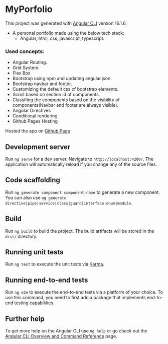 # MyPorfolio

This project was generated with [Angular CLI](https://github.com/angular/angular-cli) version 16.1.6.

- A personal portfolio made using the below tech stack:
  - Angular, html, css, javascript, typescript.

### Used concepts:

- Angular Routing.
- Grid System.
- Flex Box
- Bootstrap using npm and updating angular.json.
- Bootstrap navbar and footer.
- Customizing the default css of bootstrap elements.
- Scroll based on section id of components.
- Classifing the components based on the visibility of components(Navbar and footer are always visible).
- Angular Directives
- Conditional rendering
- Github Pages Hosting

Hosted the app on [Github Page](https://minhtuan92.github.io/porfolio/)

## Development server

Run `ng serve` for a dev server. Navigate to `http://localhost:4200/`. The application will automatically reload if you change any of the source files.

## Code scaffolding

Run `ng generate component component-name` to generate a new component. You can also use `ng generate directive|pipe|service|class|guard|interface|enum|module`.

## Build

Run `ng build` to build the project. The build artifacts will be stored in the `dist/` directory.

## Running unit tests

Run `ng test` to execute the unit tests via [Karma](https://karma-runner.github.io).

## Running end-to-end tests

Run `ng e2e` to execute the end-to-end tests via a platform of your choice. To use this command, you need to first add a package that implements end-to-end testing capabilities.

## Further help

To get more help on the Angular CLI use `ng help` or go check out the [Angular CLI Overview and Command Reference](https://angular.io/cli) page.
